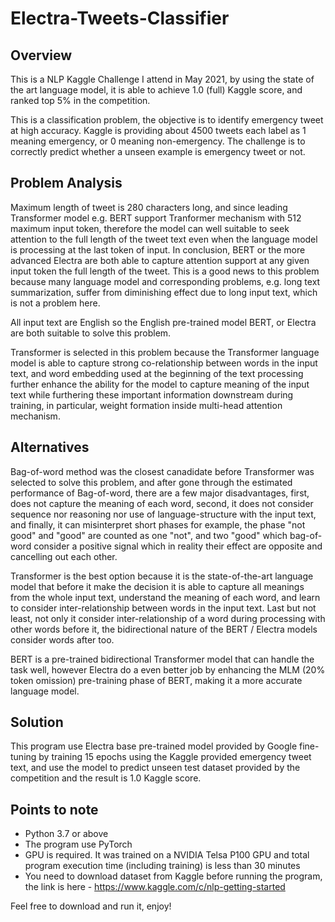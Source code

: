 # Electra-Tweets-Classifier

## Overview

This is a NLP Kaggle Challenge I attend in May 2021, by using the state of the art language model, it is able to achieve 1.0 (full) Kaggle score, and ranked top 5% in the competition.

This is a classification problem, the objective is to identify emergency tweet at high accuracy. Kaggle is providing about 4500 tweets each label as 1 meaning emergency, or 0 meaning non-emergency. The challenge is to correctly predict whether a unseen example is emergency tweet or not.

## Problem Analysis

Maximum length of tweet is 280 characters long, and since leading Transformer model e.g. BERT support Tranformer mechanism with 512 maximum input token, therefore the model can well suitable to seek attention to the full length of the tweet text even when the language model is processing at the last token of input. In conclusion, BERT or the more advanced Electra are both able to capture attention support at any given input token the full length of the tweet. This is a good news to this problem because many language model and corresponding problems, e.g. long text summarization, suffer from diminishing effect due to long input text, which is not a problem here.

All input text are English so the English pre-trained model BERT, or Electra are both suitable to solve this problem.

Transformer is selected in this problem because the Transformer language model is able to capture strong co-relationship between words in the input text, and word embedding used at the beginning of the text processing further enhance the ability for the model to capture meaning of the input text while furthering these important information downstream during training, in particular, weight formation inside multi-head attention mechanism.

## Alternatives

Bag-of-word method was the closest canadidate before Transformer was selected to solve this problem, and after gone through the estimated performance of Bag-of-word, there are a few major disadvantages, first, does not capture the meaning of each word, second, it does not consider sequence nor reasoning nor use of language-structure with the input text, and finally, it can misinterpret short phases for example, the phase "not good" and "good" are counted as one "not", and two "good" which bag-of-word consider a positive signal which in reality their effect are opposite and cancelling out each other.

Transformer is the best option because it is the state-of-the-art language model that before it make the decision it is able to capture all meanings from the whole input text, understand the meaning of each word, and learn to consider inter-relationship between words in the input text. Last but not least, not only it consider inter-relationship of a word during processing with other words before it, the bidirectional nature of the BERT / Electra models consider words after too.

BERT is a pre-trained bidirectional Transformer model that can handle the task well, however Electra do a even better job by enhancing the MLM (20% token omission) pre-training phase of BERT, making it a more accurate language model.

## Solution

This program use Electra base pre-trained model provided by Google fine-tuning by training 15 epochs using the Kaggle provided emergency tweet text, and use the model to predict unseen test dataset provided by the competition and the result is 1.0 Kaggle score.

## Points to note

- Python 3.7 or above
- The program use PyTorch
- GPU is required. It was trained on a NVIDIA Telsa P100 GPU and total program execution time (including training) is less than 30 minutes
- You need to download dataset from Kaggle before running the program, the link is here - https://www.kaggle.com/c/nlp-getting-started


Feel free to download and run it, enjoy!

